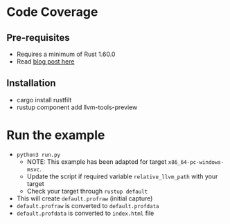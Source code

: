 # Code Coverage

## Pre-requisites

- Requires a minimum of Rust 1.60.0
- Read [blog post here](https://blog.rust-lang.org/2022/04/07/Rust-1.60.0.html)


## Installation

- cargo install rustfilt
- rustup component add llvm-tools-preview

# Run the example

- `python3 run.py`
  - NOTE: This example has been adapted for target `x86_64-pc-windows-msvc`.
  - Update the script if required variable `relative_llvm_path` with your target
  - Check your target through `rustup default`
- This will create `default.profraw` (initial capture)
- `default.profraw` is converted to `default.profdata`
- `default.profdata` is converted to `index.html` file
